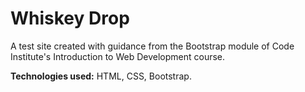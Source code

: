 # Whiskey Drop

A test site created with guidance from the Bootstrap module of Code Institute's Introduction to Web Development course.

**Technologies used:** HTML, CSS, Bootstrap.